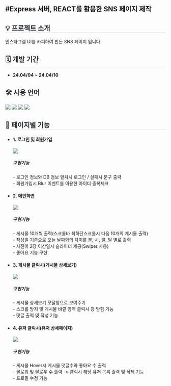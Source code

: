 <div>
  <h2>#Express 서버, REACT를 활용한 SNS 페이지 제작</h2>
</div>
<div style= "text-align:left;">
    <h2 style="border-bottom: 1px solid #d8dee4; color: #282d33;">💡 프로젝트 소개 </h2>
  <div>인스타그램 UI를 카피하여 만든 SNS 페이지 입니다.</div>
    </div>
    <div style= "text-align:left;">
    <h2 style="border-bottom: 1px solid #d8dee4; color: #282d33;"> 🗓 개발 기간 </h2>  
        <ul>
            <li> <h4>24.04/04 ~ 24.04/10</h4></li>
        </ul>
    </div>    
<div style= "text-align:left;"> 
    <div style="font-weight: 700; font-size: 15px; text-align: left; color: #282d33;">  </div> 
    </div>
    <div style= "text-align:left;">
      
<div style= "text-align:left;">
    <h2 style="color: #282d33;"> 🛠️ 사용 언어 </h2>
    <div style="margin: 0 auto; text-align: left;" align= "left">
      <img src="https://img.shields.io/badge/Node.js-339933?style=for-the-badge&logo=Node.js&logoColor=white">
          <img src="https://img.shields.io/badge/React-61DAFB?style=for-the-badge&logo=React&logoColor=white">
          <img src="https://img.shields.io/badge/MySQL-4479A1?style=for-the-badge&logo=MySQL&logoColor=white">
          <img src="https://img.shields.io/badge/Express-000000?style=for-the-badge&logo=Express&logoColor=white">
          </div>
    </div>    
<div style= "text-align:left;">
    <h2 style="border-bottom: 1px solid #d8dee4; color: #282d33;">  📑 페이지별 기능 </h2>      
    </div>
    <ul>
      <li><h4>1. 로그인 및 회원가입</h4></li>
      <div><img src='https://github.com/dlehdwo01/REACT_SNS_PROJECT/assets/153072974/642cecce-6ec6-4c86-89ac-14cd1bbaa9e7'></img></div>
      <div><h5>구현기능</h5></div>
      <div>- 로그인 정보와 DB 정보 일치시 로그인 / 실패시 문구 출력</div>
      <div>- 회원가입시 Blur 이벤트를 이용한 아이디 중복체크</div>      
      <li><h4>2. 메인화면</h4></li>
      <div><img src='https://github.com/dlehdwo01/REACT_SNS_PROJECT/assets/153072974/dbdf0ad8-7fd5-4a82-84f3-936b86ea6ae6'></img></div>
      <div><h5>구현기능</h5></div>
      <div>- 게시물 10개씩 출력(스크롤바 최하단스크롤시 다음 10개의 게시물 출력)</div>
      <div>- 작성일 기준으로 오늘 날짜와의 차이를 분, 시, 일, 달 별로 출력</div>
      <div>- 사진이 2장 이상일시 슬라이더 제공(Swiper 사용)</div>
      <div>- 좋아요 기능 구현</div>
      <li><h4>3. 게시물 클릭시(게시물 상세보기)</h4></li>      
      <div><img src='https://github.com/dlehdwo01/REACT_SNS_PROJECT/assets/153072974/10d2d572-aca6-483a-ac91-5615bfa2679a'></img></div>
      <div><h5>구현기능</h5></div>
      <div>- 게시물 상세보기 모달창으로 보여주기 </div>
      <div>- 스크롤 방지 및 게시물 바깥 영역 클릭시 창 닫힘 기능</div>
      <div>- 댓글 출력 및 작성 기능</div>
       <li><h4>4. 유저 클릭시(유저 상세페이지)</h4></li>      
      <div><img src='https://github.com/dlehdwo01/REACT_SNS_PROJECT/assets/153072974/9aa61e8f-ec7c-4db4-a29b-961c34062364'></img></div>
      <div><h5>구현기능</h5></div>
      <div>- 게시물 Hover시 게시물 댓글수와 좋아요 수 출력 </div>
      <div>- 팔로워 및 팔로우 수 출력 -> 클릭시 해당 유저 목록 출력 및 삭제 기능 </div>
      <div>- 프로필 수정 기능 </div>
    </ul>
    
<!--     <h2 style="border-bottom: 1px solid #d8dee4; color: #282d33;"> 🎇 프로젝트 후기 </h2>       
    </div> -->

    
    
   
 
    
